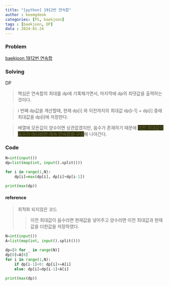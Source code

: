 ```yaml
---
title: "[python] 1912번 연속합"
author : keemgdeok
categories: [PS, baekjoon]
tags : [baekjoon, DP]
data : 2024-01-24
---
```



### Problem
[baekjoon 1912번 연속합](https://www.acmicpc.net/problem/1912)

  

### Solving
DP
> 핵심은 연속합의 최대를 dp에 기록해가면서, 마지막에 dp의 최댓값을 출력하는 것이다.

> i 번째 dp값을 계산할때, 현재 dp[i] 와 이전까지의 최대값 dp[i-1] + dp[i] 중에 최대값을 dp[i]에 저장한다.

> 배열에 모든값이 양수이면 상관없겠지만, 음수가 존재하기 때문에 <span style="background-color:#333300">이전 최대값이 음수가 아니라면 계속 연속합을 구성</span>해 나아간다.


### Code
```py
N=int(input())
dp=list(map(int, input().split()))

for i in range(1,N):
    dp[i]=max(dp[i], dp[i]+dp[i-1])
    
print(max(dp))
```


#### reference

> 최적화 되지않은 코드
>> 이전 최대값이 음수라면 현재값을 넣어주고 양수라면 이전 최대값과 현재값을 더한값을 저장하였다.

```py
N=int(input())
A=list(map(int, input().split()))

dp=[0 for _ in range(N)]
dp[0]=A[0]
for i in range(1,N):
    if dp[i-1]<0: dp[i]+=A[i]
    else: dp[i]=dp[i-1]+A[i]
    
print(max(dp))
```


